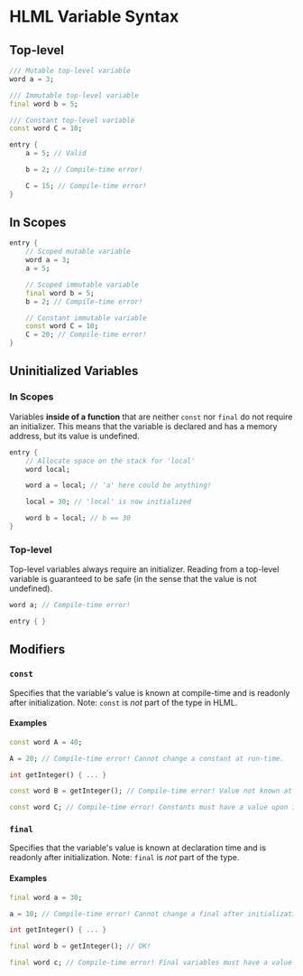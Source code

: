# HLML Variable Syntax

## Top-level
```dart
/// Mutable top-level variable
word a = 3;

/// Immutable top-level variable
final word b = 5;

/// Constant top-level variable
const word C = 10;

entry {
    a = 5; // Valid

    b = 2; // Compile-time error!

    C = 15; // Compile-time error!
}
```

## In Scopes
```dart
entry {
    // Scoped mutable variable
    word a = 3;
    a = 5;

    // Scoped immutable variable
    final word b = 5;
    b = 2; // Compile-time error!

    // Constant immutable variable
    const word C = 10;
    C = 20; // Compile-time error!
}
```

## Uninitialized Variables

### In Scopes
Variables **inside of a function** that are neither `const` nor `final` do not require an initializer. This means that the variable is declared and has a memory address, but its value is undefined.

```dart
entry {
    // Allocate space on the stack for 'local'
    word local;

    word a = local; // 'a' here could be anything!

    local = 30; // 'local' is now initialized

    word b = local; // b == 30
}
```

### Top-level
Top-level variables always require an initializer. Reading from a top-level variable is guaranteed to be safe (in the sense that the value is not undefined).

```dart
word a; // Compile-time error!

entry { }
```

## Modifiers

### `const`
Specifies that the variable's value is known at compile-time and is readonly after initialization. Note: `const` is *not* part of the type in HLML.

#### Examples
```dart
const word A = 40;

A = 20; // Compile-time error! Cannot change a constant at run-time.
```

```dart
int getInteger() { ... }

const word B = getInteger(); // Compile-time error! Value not known at compile-time.
```

```dart
const word C; // Compile-time error! Constants must have a value upon initialization.
```

### `final`
Specifies that the variable's value is known at declaration time and is readonly after initialization. Note: `final` is *not* part of the type.

#### Examples
```dart
final word a = 30;

a = 10; // Compile-time error! Cannot change a final after initialization.
```

```dart
int getInteger() { ... }

final word b = getInteger(); // OK!
```

```dart
final word c; // Compile-time error! Final variables must have a value upon initialization.
```